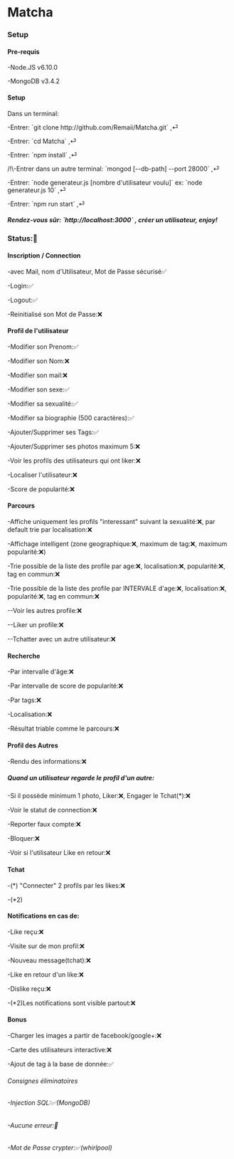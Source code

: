 <h1> Matcha </h1>
<h3> Setup </h3>
<h4> Pre-requis </h4>
<p> -Node.JS v6.10.0 <br></p>
<p> -MongoDB v3.4.2 <br></p>
<h4> Setup </h4>
<p> Dans un terminal: <br></p>
<p> -Entrer: `git clone http://github.com/Remaii/Matcha.git` ,⏎ <br></p>
<p> -Entrer: `cd Matcha` ,⏎ <br></p>
<p> -Entrer: `npm install` ,⏎ <br></p>
<p> /!\-Entrer dans un autre terminal: `mongod [--db-path] --port 28000` ,⏎ <br></p>
<p> -Entrer: `node generateur.js [nombre d'utilisateur voulu]` ex: `node generateur.js 10` ,⏎ <br></p>
<p> -Entrer: `npm run start` ,⏎ <br></p>
<h5> Rendez-vous sûr: `http://localhost:3000` , créer un utilisateur, enjoy! <br></h5>

<h3> Status:🚧 </h3>

<h4> Inscription / Connection </h4>
<p> -avec Mail, nom d'Utilisateur, Mot de Passe sécurisé✅ </p>
<p> -Login:✅ </p>
<p> -Logout:✅ </p>
<p> -Reinitialisé son Mot de Passe:❌ </p>

<h4> Profil de l'utilisateur </h4>
<p> -Modifier son Prenom:✅ </p>
<p> -Modifier son Nom:❌ </p>
<p> -Modifier son mail:❌ </p>
<p> -Modifier son sexe:✅ </p>
<p> -Modifier sa sexualité:✅ </p>
<p> -Modifier sa biographie (500 caractères):✅ </p>
<p> -Ajouter/Supprimer ses Tags:✅</p>
<p> -Ajouter/Supprimer ses photos maximum 5:❌ </p>
<p> -Voir les profils des utilisateurs qui ont liker:❌ </p>
<p> -Localiser l'utilisateur:❌ </p>
<p> -Score de popularité:❌ </p>

<h4> Parcours </h4>
<p> -Affiche uniquement les profils "interessant" suivant la sexualité:❌, par default trie par localisation:❌ </p>
<p> -Affichage intelligent (zone geographique:❌, maximum de tag:❌, maximum popularité:❌) </p>
<p> -Trie possible de la liste des profile par age:❌, localisation:❌, popularité:❌, tag en commun:❌ </p>
<p> -Trie possible de la liste des profile par INTERVALE d'age:❌, localisation:❌, popularité:❌, tag en commun:❌ </p>
<p> --Voir les autres profile:❌ </p>
<p> --Liker un profile:❌ </p>
<p> --Tchatter avec un autre utilisateur:❌ </p>

<h4> Recherche </h4>
<p> -Par intervalle d'âge:❌</p>
<p> -Par intervalle de score de popularité:❌</p>
<p> -Par tags:❌</p>
<p> -Localisation:❌</p>
<p> -Résultat triable comme le parcours:❌ </p>

<h4> Profil des Autres </h4>
<p> -Rendu des informations:❌ </p>
<h5> Quand un utilisateur regarde le profil d'un autre: </h5>
<p> -Si il possède minimum 1 photo, Liker:❌, Engager le Tchat(*):❌ </p>
<p> -Voir le statut de connection:❌ </p>
<p> -Reporter faux compte:❌ </p>
<p> -Bloquer:❌ </p>
<p> -Voir si l'utilisateur Like en retour:❌ </p>

<h4> Tchat </h4>
<p> -(*) "Connecter" 2 profils par les likes:❌ </p>
<p> -(*2) </p>

<h4> Notifications en cas de:</h4>
<p> -Like reçu:❌ </p>
<p> -Visite sur de mon profil:❌ </p>
<p> -Nouveau message(tchat):❌ </p>
<p> -Like en retour d'un like:❌ </p>
<p> -Dislike reçu:❌ </p>
<p> -(*2)Les notifications sont visible partout:❌ </p>

<h4> Bonus </h4>
<p> -Charger les images a partir de facebook/google+:❌ </p>
<p> -Carte des utilisateurs interactive:❌ </p>
<p> -Ajout de tag à la base de donnée:✅ </p>

<h6> Consignes éliminatoires </h6>
<h6> -Injection SQL:✅(MongoDB) </h6>
<h6> -Aucune erreur:🚧 </h6>
<h6> -Mot de Passe crypter:✅(whirlpool) </h6>